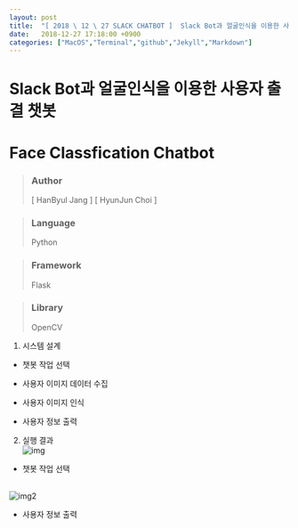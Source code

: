 ```yaml
---
layout: post
title:  "[ 2018 \ 12 \ 27 SLACK CHATBOT ]  Slack Bot과 얼굴인식을 이용한 사용자 출결 챗봇 설계"
date:   2018-12-27 17:18:00 +0900
categories: ["MacOS","Terminal","github","Jekyll","Markdown"]
---
```


# Slack Bot과 얼굴인식을 이용한 사용자 출결 챗봇 

# Face Classfication Chatbot

> ### Author
> \[ HanByul Jang \] \[ HyunJun Choi \]

> ### Language
> Python

> ### Framework
> Flask

> ### Library
> OpenCV

1. 시스템 설계
  - 챗봇 작업 선택

  - 사용자 이미지 데이터 수집

  - 사용자 이미지 인식

  - 사용자 정보 출력<br>

2. 실행 결과  
  ![img](https://lh5.googleusercontent.com/cro4znwtgo8pvISFy1TggDZtU9m87YWPpiY9_zXGAww7lUppFu9xqt3NGLDL4DZPoVjuIrNS9LIhata26f0O7cOJ7nMGV2h8JZW5fKHR)<br>

  - 챗봇 작업 선택<br><br>

  ![img2](https://lh3.googleusercontent.com/TP546LaI93DfsxrXvW-2_x2HruRlwagqpyH65UQMoIa9dd7xOiM5bLb6BRcCJmv53X-bav5c7eKseTFq_FuHNkN4ou-Mj5cdGTB98NkK)<br>

  - 사용자 정보 출력<br><br>
